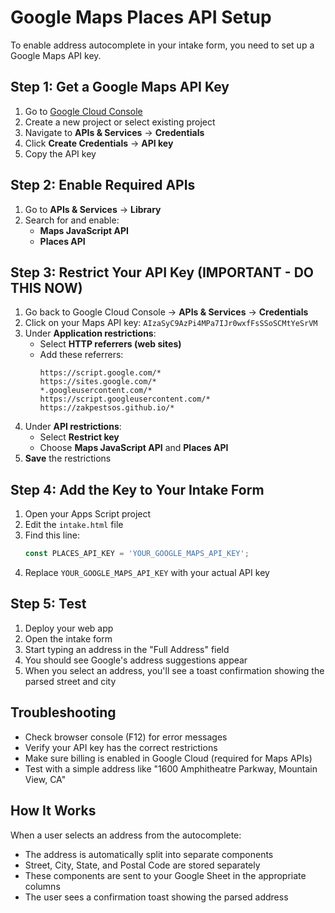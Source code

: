 # Google Maps Places API Setup

To enable address autocomplete in your intake form, you need to set up a Google Maps API key.

## Step 1: Get a Google Maps API Key

1. Go to [Google Cloud Console](https://console.cloud.google.com)
2. Create a new project or select existing project
3. Navigate to **APIs & Services** → **Credentials**
4. Click **Create Credentials** → **API key**
5. Copy the API key

## Step 2: Enable Required APIs

1. Go to **APIs & Services** → **Library**
2. Search for and enable:
   - **Maps JavaScript API**
   - **Places API**

## Step 3: Restrict Your API Key (IMPORTANT - DO THIS NOW)

1. Go back to Google Cloud Console → **APIs & Services** → **Credentials**
2. Click on your Maps API key: `AIzaSyC9AzPi4MPa7IJr0wxfFsSSoSCMtYeSrVM`
3. Under **Application restrictions**:
   - Select **HTTP referrers (web sites)**
   - Add these referrers:
     ```
     https://script.google.com/*
     https://sites.google.com/*
     *.googleusercontent.com/*
     https://script.googleusercontent.com/*
     https://zakpestsos.github.io/*
     ```
4. Under **API restrictions**:
   - Select **Restrict key**
   - Choose **Maps JavaScript API** and **Places API**
5. **Save** the restrictions

## Step 4: Add the Key to Your Intake Form

1. Open your Apps Script project
2. Edit the `intake.html` file
3. Find this line:
   ```javascript
   const PLACES_API_KEY = 'YOUR_GOOGLE_MAPS_API_KEY';
   ```
4. Replace `YOUR_GOOGLE_MAPS_API_KEY` with your actual API key

## Step 5: Test

1. Deploy your web app
2. Open the intake form
3. Start typing an address in the "Full Address" field
4. You should see Google's address suggestions appear
5. When you select an address, you'll see a toast confirmation showing the parsed street and city

## Troubleshooting

- Check browser console (F12) for error messages
- Verify your API key has the correct restrictions
- Make sure billing is enabled in Google Cloud (required for Maps APIs)
- Test with a simple address like "1600 Amphitheatre Parkway, Mountain View, CA"

## How It Works

When a user selects an address from the autocomplete:
- The address is automatically split into separate components
- Street, City, State, and Postal Code are stored separately
- These components are sent to your Google Sheet in the appropriate columns
- The user sees a confirmation toast showing the parsed address
